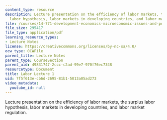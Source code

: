 ```yaml
---
content_type: resource
description: Lecture presentation on the efficiency of labor markets, the surplus
  labor hypothesis, labor markets in developing countries, and labor market regulation.
file: /courses/14-771-development-economics-microeconomic-issues-and-policy-models-fall-2008/7f5f613ecb6d269581b15013a05ad273_lec17.pdf
file_size: 295417
file_type: application/pdf
learning_resource_types:
- Lecture Notes
license: https://creativecommons.org/licenses/by-nc-sa/4.0/
ocw_type: OCWFile
parent_title: Lecture Notes
parent_type: CourseSection
parent_uid: 49831747-2ccc-c2ad-99e7-970f76ec7348
resourcetype: Document
title: Labor Lecture 1
uid: 7f5f613e-cb6d-2695-81b1-5013a05ad273
video_metadata:
  youtube_id: null
---
```

Lecture presentation on the efficiency of labor markets, the surplus labor hypothesis, labor markets in developing countries, and labor market regulation.